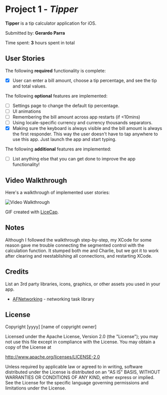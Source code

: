 # Project 1 - *Tipper*

**Tipper** is a tip calculator application for iOS.

Submitted by: **Gerardo Parra**

Time spent: **3** hours spent in total

## User Stories

The following **required** functionality is complete:

* [x] User can enter a bill amount, choose a tip percentage, and see the tip and total values.

The following **optional** features are implemented:
* [ ] Settings page to change the default tip percentage.
* [ ] UI animations
* [ ] Remembering the bill amount across app restarts (if <10mins)
* [ ] Using locale-specific currency and currency thousands separators.
* [x] Making sure the keyboard is always visible and the bill amount is always the first responder. This way the user doesn't have to tap anywhere to use this app. Just launch the app and start typing.

The following **additional** features are implemented:

- [ ] List anything else that you can get done to improve the app functionality!

## Video Walkthrough

Here's a walkthrough of implemented user stories:

<img src='blob:http://imgur.com/ce5b06c3-4165-4c05-8392-1f43fd5610b6' title='Video Walkthrough' width='' alt='Video Walkthrough' />

GIF created with [LiceCap](http://www.cockos.com/licecap/).

## Notes

Although I followed the walkthrough step-by-step, my XCode for some reason gave me trouble connecting the segmented control with the calculation function. It stumped  both me and Charlie, but we got it to work after clearing and reestablishing all connections, and restarting XCode.

## Credits

List an 3rd party libraries, icons, graphics, or other assets you used in your app.

- [AFNetworking](https://github.com/AFNetworking/AFNetworking) - networking task library

## License

Copyright [yyyy] [name of copyright owner]

Licensed under the Apache License, Version 2.0 (the "License");
you may not use this file except in compliance with the License.
You may obtain a copy of the License at

http://www.apache.org/licenses/LICENSE-2.0

Unless required by applicable law or agreed to in writing, software
distributed under the License is distributed on an "AS IS" BASIS,
WITHOUT WARRANTIES OR CONDITIONS OF ANY KIND, either express or implied.
See the License for the specific language governing permissions and
limitations under the License.
